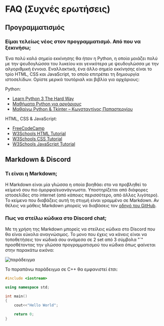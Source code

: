 # FAQ (Συχνές ερωτήσεις)

## Προγραμματισμός
### Είμαι τελείως νέος στον προγραμματισμό. Από που να ξεκινήσω;
Ένα πολύ καλό σημείο εκκίνησης θα ήταν η Python, η οποία μοιάζει πολύ με την ψευδογλώσσα του λυκείου και
γενικότερα με ψευδογλώσσα με την αλγοριθμική έννοια. Εναλλακτικά, ένα άλλο σημείο εκκίνησης είναι το τρίο HTML, CSS
και JavaScript, το οποίο επιτρέπει τη δημιουργία ιστοσελίδων. Ορίστε μερικά τουτόριαλ και βιβλία για αρχάριους:

Python:

- [Learn Python 3 The Hard Way](https://learnpythonthehardway.org/python3/)
- [Μαθήματα Python για αρχάριους](https://www.youtube.com/watch?v=fXAPSUtK43Q)
- [Μαθαίνω Python & Tkinter – Κωνσταντίνος Παπαστεργίου](https://www.ebooks4greeks.gr/mathainw-python-tkinter)
  
HTML, CSS & JavaScript:

- [FreeCodeCamp](https://www.freecodecamp.org/)
- [W3Schools HTML Tutorial](https://www.w3schools.com/html/default.asp)
- [W3Schools CSS Tutorial](https://www.w3schools.com/css/default.asp)
- [W3Schools JavaScript Tutorial](https://www.w3schools.com/js/default.asp)


## Markdown & Discord
### Τι είναι η Markdown;
Η Markdown είναι μία γλώσσα η οποία βοηθάει στο να προβληθεί το κείμενό σου πιο όμορφα/ευανάγνωστα. Υποστηρίζεται από διάφορες ιστοσελίδες στο internet (από κάποιες περισσότερο, από άλλες λιγότερο). Το κείμενο που διαβάζεις αυτή τη στιγμή είναι γραμμένο σε Markdown. Αν θέλεις να μάθεις Markdown μπορείς να διαβάσεις τον [οδηγό του GitHub](https://guides.github.com/features/mastering-markdown/).
### Πως να στείλω κώδικα στο Discord chat;
Με τη χρήση της Markdown μπορείς να στείλεις κώδικα στο Discord που θα είναι εύκολα αναγνώσιμος. Το μονο που έχεις να κάνεις είναι να τοποθετήσεις τον κώδικά σου ανάμεσα σε 2 set από 3 σύμβολα "`" προσθέτοντας την γλώσσα προγραμματισμού του κώδικα όπως φαίνεται στην παρακάτω εικόνα:

![παράδειγμα](https://cdn.discordapp.com/attachments/774253435507179560/791318579681165322/Screenshot_from_2020-12-23_16-55-46.png)

Το παραπάνω παράδειγμα σε C++ θα εμφανιστεί έτσι:  

```c++
#include <iostream>

using namespace std;

int main()
{
    cout<<"Hello World";

    return 0;
}
```

